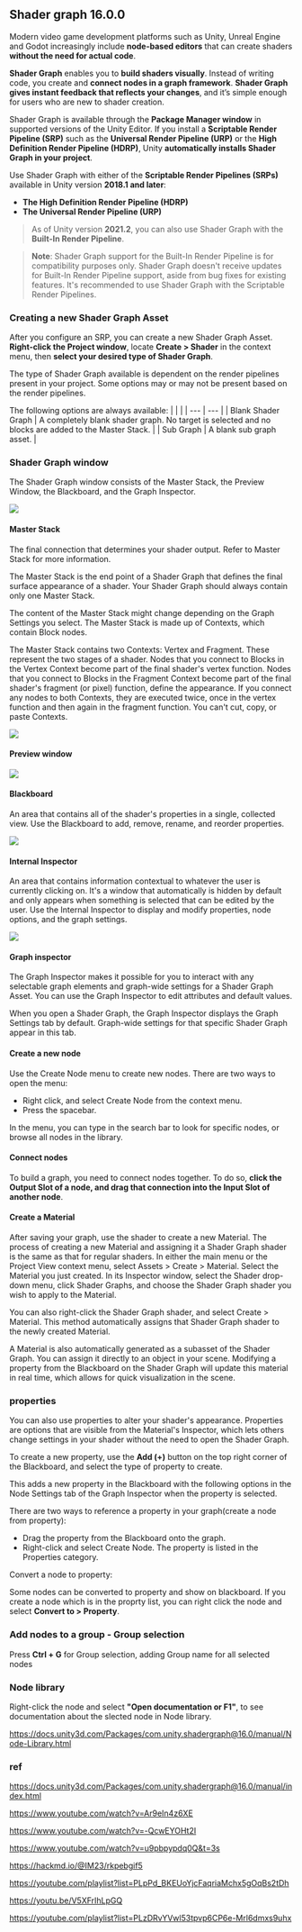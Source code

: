 ## Shader graph 16.0.0

Modern video game development platforms such as Unity, Unreal Engine and Godot increasingly include **node-based editors** that can create shaders **without the need for actual code**.

**Shader Graph** enables you to **build shaders visually**. Instead of writing code, you create and **connect nodes in a graph framework**. **Shader Graph gives instant feedback that reflects your changes**, and it’s simple enough for users who are new to shader creation.


Shader Graph is available through the **Package Manager window** in supported versions of the Unity Editor. If you install a **Scriptable Render Pipeline (SRP)** such as the **Universal Render Pipeline (URP)** or the **High Definition Render Pipeline (HDRP)**, Unity **automatically installs Shader Graph in your project**.

Use Shader Graph with either of the **Scriptable Render Pipelines (SRPs)** available in Unity version **2018.1 and later**:

- **The High Definition Render Pipeline (HDRP)**
- **The Universal Render Pipeline (URP)**

> As of Unity version **2021.2**, you can also use Shader Graph with the **Built-In Render Pipeline**.

> **Note**: Shader Graph support for the Built-In Render Pipeline is for compatibility purposes only. Shader Graph doesn't receive updates for Built-In Render Pipeline support, aside from bug fixes for existing features. It's recommended to use Shader Graph with the Scriptable Render Pipelines.



### Creating a new Shader Graph Asset
After you configure an SRP, you can create a new Shader Graph Asset. **Right-click the Project window**, locate **Create > Shader** in the context menu, then **select your desired type of Shader Graph**.

The type of Shader Graph available is dependent on the render pipelines present in your project. Some options may or may not be present based on the render pipelines.

The following options are always available:
|  |  |
| --- | --- |
| Blank Shader Graph | A completely blank shader graph. No target is selected and no blocks are added to the Master Stack. |
| Sub Graph | A blank sub graph asset. |


### Shader Graph window

The Shader Graph window consists of the Master Stack, the Preview Window, the Blackboard, and the Graph Inspector.

![](../img/ShaderGraphWindow.png)

#### Master Stack
The final connection that determines your shader output. Refer to Master Stack for more information.

The Master Stack is the end point of a Shader Graph that defines the final surface appearance of a shader. Your Shader Graph should always contain only one Master Stack.

The content of the Master Stack might change depending on the Graph Settings you select. The Master Stack is made up of Contexts, which contain Block nodes.

The Master Stack contains two Contexts: Vertex and Fragment. These represent the two stages of a shader. Nodes that you connect to Blocks in the Vertex Context become part of the final shader's vertex function. Nodes that you connect to Blocks in the Fragment Context become part of the final shader's fragment (or pixel) function, define the appearance. If you connect any nodes to both Contexts, they are executed twice, once in the vertex function and then again in the fragment function. You can't cut, copy, or paste Contexts.

![](../img/MasterStack_Populated.png)

#### Preview window

![](../img/MainPreview.png)


#### Blackboard
An area that contains all of the shader's properties in a single, collected view. Use the Blackboard to add, remove, rename, and reorder properties.

![](../img/Blackboard.png)


#### Internal Inspector
An area that contains information contextual to whatever the user is currently clicking on. It's a window that automatically is hidden by default and only appears when something is selected that can be edited by the user. Use the Internal Inspector to display and modify properties, node options, and the graph settings.

![](../img/Inspector.png)

#### Graph inspector
The Graph Inspector makes it possible for you to interact with any selectable graph elements and graph-wide settings for a Shader Graph Asset. You can use the Graph Inspector to edit attributes and default values.

When you open a Shader Graph, the Graph Inspector displays the Graph Settings tab by default. Graph-wide settings for that specific Shader Graph appear in this tab.


#### Create a new node

Use the Create Node menu to create new nodes. There are two ways to open the menu:

- Right click, and select Create Node from the context menu.
- Press the spacebar.

In the menu, you can type in the search bar to look for specific nodes, or browse all nodes in the library.

#### Connect nodes

To build a graph, you need to connect nodes together. To do so, **click the Output Slot of a node, and drag that connection into the Input Slot of another node**.

#### Create a Material
After saving your graph, use the shader to create a new Material. The process of creating a new Material and assigning it a Shader Graph shader is the same as that for regular shaders. In either the main menu or the Project View context menu, select Assets > Create > Material. Select the Material you just created. In its Inspector window, select the Shader drop-down menu, click Shader Graphs, and choose the Shader Graph shader you wish to apply to the Material.

You can also right-click the Shader Graph shader, and select Create > Material. This method automatically assigns that Shader Graph shader to the newly created Material.


A Material is also automatically generated as a subasset of the Shader Graph. You can assign it directly to an object in your scene. Modifying a property from the Blackboard on the Shader Graph will update this material in real time, which allows for quick visualization in the scene.


### properties
You can also use properties to alter your shader's appearance. 
Properties are options that are visible from the Material's Inspector, which lets others change settings in your shader without the need to open the Shader Graph.

To create a new property, use the **Add (+)** button on the top right corner of the Blackboard, and select the type of property to create.

This adds a new property in the Blackboard with the following options in the Node Settings tab of the Graph Inspector when the property is selected.

There are two ways to reference a property in your graph(create a node from property):

- Drag the property from the Blackboard onto the graph.
- Right-click and select Create Node. The property is listed in the Properties category.

Convert a node to property:

Some nodes can be converted to property and show on blackboard. If you create a node which is in the proprty list, you can right click the node and select **Convert to > Property**.



### Add nodes to a group - Group selection
Press **Ctrl + G** for Group selection, adding Group name for all selected nodes

### Node library
Right-click the node and select **"Open documentation or F1"**, to see documentation about the slected node in Node library.

https://docs.unity3d.com/Packages/com.unity.shadergraph@16.0/manual/Node-Library.html

### ref
https://docs.unity3d.com/Packages/com.unity.shadergraph@16.0/manual/index.html

https://www.youtube.com/watch?v=Ar9eIn4z6XE

https://www.youtube.com/watch?v=-QcwEYOHt2I

https://www.youtube.com/watch?v=u9pbpypdq0Q&t=3s

https://hackmd.io/@IM23/rkpebgif5

https://youtube.com/playlist?list=PLpPd_BKEUoYjcFaqriaMchx5gOqBs2tDh

https://youtu.be/V5XFrIhLpGQ

https://youtube.com/playlist?list=PLzDRvYVwl53tpvp6CP6e-Mrl6dmxs9uhx


